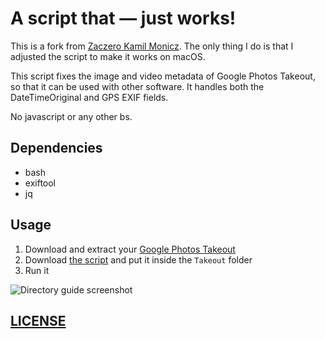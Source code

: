 # A script that — just works!

This is a fork from [Zaczero Kamil Monicz](https://github.com/Zaczero/google-photos-takeout.sh). The only thing I do is that I adjusted the script to make it works on macOS.

This script fixes the image and video metadata of Google Photos Takeout, so that it can be used with other software. It handles both the DateTimeOriginal and GPS EXIF fields.

No javascript or any other bs.

## Dependencies

- bash
- exiftool
- jq

## Usage

1. Download and extract your [Google Photos Takeout](https://takeout.google.com/)
2. Download [the script](https://github.com/bemike/google-photos-takeout.sh/blob/main/google-photos-takeout.sh) and put it inside the `Takeout` folder
3. Run it

![Directory guide screenshot](./directory-screenshot.png)

## [LICENSE](https://github.com/Zaczero/google-photos-takeout.sh/blob/main/LICENSE)
